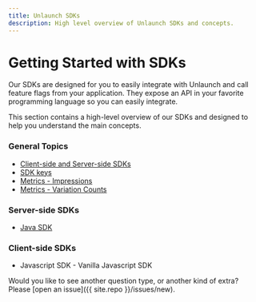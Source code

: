 ```yaml
---
title: Unlaunch SDKs
description: High level overview of Unlaunch SDKs and concepts.
---
```


# Getting Started with SDKs

Our SDKs are designed for you to easily integrate with Unlaunch and call feature flags from your application. They expose an API in your favorite programming language so you can easily integrate.

This section contains a high-level overview of our SDKs and designed to help you understand the main concepts. 

### General Topics
 - [Client-side and Server-side SDKs](client-vs-server-side-sdks)
 - [SDK keys](sdk-keys)
 - [Metrics - Impressions](metrics-impressions)
 - [Metrics - Variation Counts](metrics-variationcounts)

### Server-side SDKs
- [Java SDK](java-sdk)

### Client-side SDKs
- Javascript SDK - Vanilla Javascript SDK

Would you like to see another question type, or another kind of extra? Please
[open an issue]({{ site.repo }}/issues/new).
